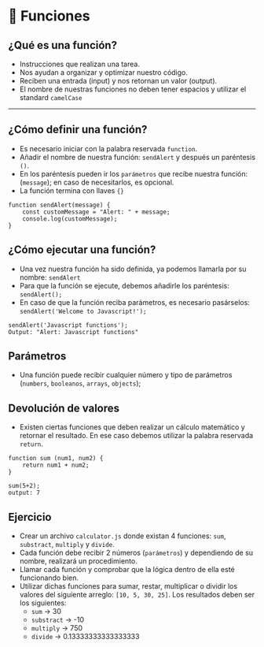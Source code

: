 # 🤖 Funciones

## ¿Qué es una función?

- Instrucciones que realizan una tarea.
- Nos ayudan a organizar y optimizar nuestro código.
- Reciben una entrada (input) y nos retornan un valor (output).
- El nombre de nuestras funciones no deben tener espacios y utilizar el standard `camelCase`

---

## ¿Cómo definir una función?
- Es necesario iniciar con la palabra reservada `function`.
- Añadir el nombre de nuestra función: `sendAlert` y después un paréntesis `()`.
- En los paréntesis pueden ir los `parámetros` que recibe nuestra función: (`message`); en caso de necesitarlos, es opcional.
- La función termina con llaves `{}`

```
function sendAlert(message) {
    const customMessage = "Alert: " + message;
    console.log(customMessage);
}
```

## ¿Cómo ejecutar una función?
- Una vez nuestra función ha sido definida, ya podemos llamarla por su nombre: `sendAlert`
- Para que la función se ejecute, debemos añadirle los paréntesis: `sendAlert();`
- En caso de que la función reciba parámetros, es necesario pasárselos: `sendAlert('Welcome to Javascript!');`

```
sendAlert('Javascript functions');
Output: "Alert: Javascript functions"
```

## Parámetros
- Una función puede recibir cualquier número y tipo de parámetros (`numbers`, `booleanos`, `arrays`, `objects`);

## Devolución de valores
- Existen ciertas funciones que deben realizar un cálculo matemático y retornar el resultado. En ese caso debemos utilizar la palabra reservada `return`.

```
function sum (num1, num2) {
    return num1 + num2;
}

sum(5+2);
output: 7
```

## Ejercicio
- Crear un archivo `calculator.js` donde existan 4 funciones: `sum`, `substract`, `multiply` y `divide`.
- Cada función debe recibir 2 números (`parámetros`) y dependiendo de su nombre, realizará un procedimiento.
- Llamar cada función y comprobar que la lógica dentro de ella esté funcionando bien.
- Utilizar dichas funciones para sumar, restar, multiplicar o dividir los valores del siguiente arreglo: `[10, 5, 30, 25]`. Los resultados deben ser los siguientes:
    - `sum` -> 30
    - `substract` -> -10
    - `multiply` -> 750
    - `divide` -> 0.13333333333333333